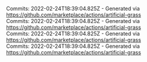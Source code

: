 Commits: 2022-02-24T18:39:04.825Z - Generated via https://github.com/marketplace/actions/artificial-grass
<br>
Commits: 2022-02-24T18:39:04.825Z - Generated via https://github.com/marketplace/actions/artificial-grass
<br>
Commits: 2022-02-24T18:39:04.825Z - Generated via https://github.com/marketplace/actions/artificial-grass
<br>
Commits: 2022-02-24T18:39:04.825Z - Generated via https://github.com/marketplace/actions/artificial-grass
<br>
